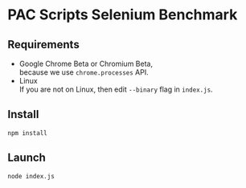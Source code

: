 # PAC Scripts Selenium Benchmark

## Requirements

* Google Chrome Beta or Chromium Beta,  
because we use `chrome.processes` API.
* Linux  
If you are not on Linux, then edit `--binary` flag in `index.js`.

## Install

`npm install`

## Launch

`node index.js`
